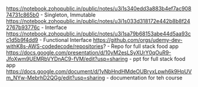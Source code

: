 https://notebook.zohopublic.in/public/notes/u3i1s340edd3a883b4ef7ac90874731c865b0 - Singleton, Immutable
https://notebook.zohopublic.in/public/notes/u3i1s033d318172e442b8b8f242767b93776c - Interface
https://notebook.zohopublic.in/public/notes/u3i1sa79b68153abe44d5aa93cc1d5b9f4dd9 - Functional Interface
https://github.com/orgs/udemy-dev-withK8s-AWS-codedecode/repositories? - Repo for full stack food app
https://docs.google.com/presentation/d/10yM2esLSyXUrY0qOuR9-JfoXwm9UEMRbVYDnAC9-fVM/edit?usp=sharing - ppt for full stack food app
https://docs.google.com/document/d/1yNbHndHMdeOUBryxLpwh6k9HpUVm_NYw-MebrhD2QGg/edit?usp=sharing - documentation for teh course
